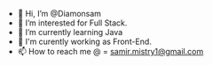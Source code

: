 - 👋 Hi, I’m @Diamonsam
- 👀 I’m interested for Full Stack.
- 🌱 I’m currently learning Java
- 💞️ I'm curently working as Front-End.
- 📫 How to reach me @ = samir.mistry1@gmail.com

<!---
Diamonsam/Diamonsam is a ✨ special ✨ repository because its `README.md` (this file) appears on your GitHub profile.
You can click the Preview link to take a look at your changes.
--->
